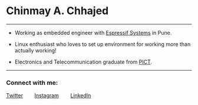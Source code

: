 # Chinmay A. Chhajed

<!--
Just some fancy stuff about stats :P
![](https://komarev.com/ghpvc/?username=chhajedji)

![Github stats](https://github-readme-stats.vercel.app/api?username=chhajedji)
-->

* * *

*   Working as embedded engineer with [Espressif Systems](https://www.espressif.com/) in Pune.

*   Linux enthusiast who loves to set up environment for working more than actually working!

*   Electronics and Telecommunication graduate from [PICT](https://www.pict.edu).

* * *
### Connect with me:

[Twitter](http://www.twitter.com/chhajedji)&nbsp;&nbsp;&nbsp;&nbsp;&nbsp;&nbsp;&nbsp;&nbsp;[Instagram](http://www.instagram.com/chhajedji)&nbsp;&nbsp;&nbsp;&nbsp;&nbsp;&nbsp;&nbsp;&nbsp;[LinkedIn](https://www.linkedin.com/in/chhajedji/)
